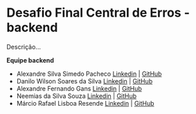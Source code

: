 # Desafio Final Central de Erros - backend

Descrição...

**Equipe backend**
* Alexandre Silva Simedo Pacheco [Linkedin](https://linkedin.com) | [GitHub](https://github.com)
* Danilo Wilson Soares da Silva [Linkedin](https://linkedin.com) | [GitHub](https://github.com)
* Alexandre Fernando Gans [Linkedin](https://www.linkedin.com/in/alexandregans/) | [GitHub](https://github.com/gans)
* Neemias da Silva Souza [Linkedin](https://linkedin.com) | [GitHub](https://github.com)
* Márcio Rafael Lisboa Resende [Linkedin](https://linkedin.com) | [GitHub](https://github.com)
